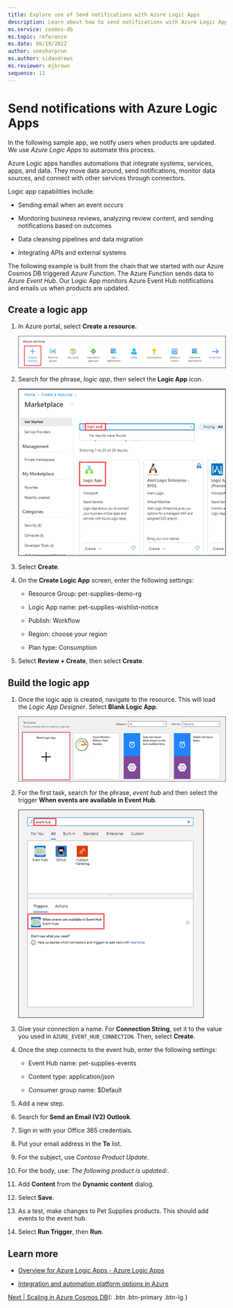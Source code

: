 ```yaml
---
title: Explore use of Send notifications with Azure Logic Apps
description: Learn about how to send notifications with Azure Logic Apps to notify users when products are updated.
ms.service: cosmos-db
ms.topic: reference
ms.date: 08/19/2022
author: seesharprun
ms.author: sidandrews
ms.reviewer: mjbrown
sequence: 11
---
```


# Send notifications with Azure Logic Apps

In the following sample app, we notify users when products are updated. We use *Azure Logic Apps* to automate this process.

Azure Logic apps handles automations that integrate systems, services, apps, and data. They move data around, send notifications, monitor data sources, and connect with other services through connectors.

Logic app capabilities include:

- Sending email when an event occurs

- Monitoring business reviews, analyzing review content, and sending notifications based on outcomes

- Data cleansing pipelines and data migration

- Integrating APIs and external systems

The following example is built from the chain that we started with our Azure Cosmos DB triggered *Azure Function*. The Azure Function sends data to *Azure Event Hub*. Our Logic App monitors Azure Event Hub notifications and emails us when products are updated.

## Create a logic app

1. In Azure portal, select **Create a resource.**

   ![Screenshot that shows the Azure portal Home page with Create a resource group highlighted.](./media/send-notifications-with-azure-logic-apps/select-create-resource.png)

1. Search for the phrase, *logic app*, then select the **Logic App** icon.

   ![Screenshot that shows logic app search results on the Marketplace page.](./media/send-notifications-with-azure-logic-apps/search-for-logic-app.png)

1. Select **Create**.

1. On the **Create Logic App** screen, enter the following settings:

   - Resource Group: pet-supplies-demo-rg

   - Logic App name: pet-supplies-wishlist-notice

   - Publish: Workflow

   - Region: choose your region

   - Plan type: Consumption

1. Select **Review + Create**, then select **Create**.

## Build the logic app

1. Once the logic app is created, navigate to the resource. This will load
the *Logic App Designer*. Select **Blank Logic App**.

   ![Screenshot that shows the Templates page with Blank Logic App selected.](./media/send-notifications-with-azure-logic-apps/select-blank-logic-app.png)

1. For the first task, search for the phrase, *event hub* and then select the trigger **When events are available in Event Hub**.

   ![Screenshot that shows event hub search.](./media/send-notifications-with-azure-logic-apps/search-for-event-hub.png)

1. Give your connection a name. For **Connection String**, set it to the value
you used in `AZURE_EVENT_HUB_CONNECTION`. Then, select **Create**.

1. Once the step connects to the event hub, enter the following settings:

   - Event Hub name: pet-supplies-events

   - Content type: application/json

   - Consumer group name: $Default

1. Add a new step.

1. Search for **Send an Email (V2) Outlook**.

1. Sign in with your Office 365 credentials.

1. Put your email address in the **To** list.

1. For the subject, use *Contoso Product Update*.

1. For the body, use: *The following product is updated:*.

1. Add **Content** from the **Dynamic content** dialog.

1. Select **Save**.

1. As a test, make changes to Pet Supplies products. This should add events to the event hub.

1. Select **Run Trigger**, then **Run**.

## Learn more

- [Overview for Azure Logic Apps - Azure Logic Apps](https://docs.microsoft.com/azure/logic-apps/logic-apps-overview)

- [Integration and automation platform options in Azure](https://docs.microsoft.com/azure/azure-functions/functions-compare-logic-apps-ms-flow-webjobs)

[Next &#124; Scaling in Azure Cosmos DB](scaling-in-cosmos-db.md){: .btn .btn-primary .btn-lg }
